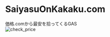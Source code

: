 # SaiyasuOnKakaku.com
価格.comから最安を拾ってくるGAS  
![check_price](https://user-images.githubusercontent.com/47170845/81544118-04ab0500-93b2-11ea-864e-c8c7a784feb8.gif)
